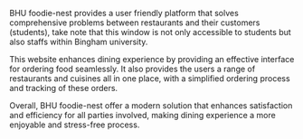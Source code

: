 BHU foodie-nest provides a user friendly platform that solves comprehensive problems between restaurants and their customers (students), take note that this window is not only accessible to students but also staffs within Bingham university.
 
This website enhances dining experience by providing an effective interface for ordering food seamlessly. It also provides the users a range of restaurants and cuisines all in one place, with a simplified ordering process and tracking of these orders.
 
Overall, BHU foodie-nest offer a modern solution that enhances satisfaction and efficiency for all parties involved, making dining experience a more enjoyable and stress-free process.
